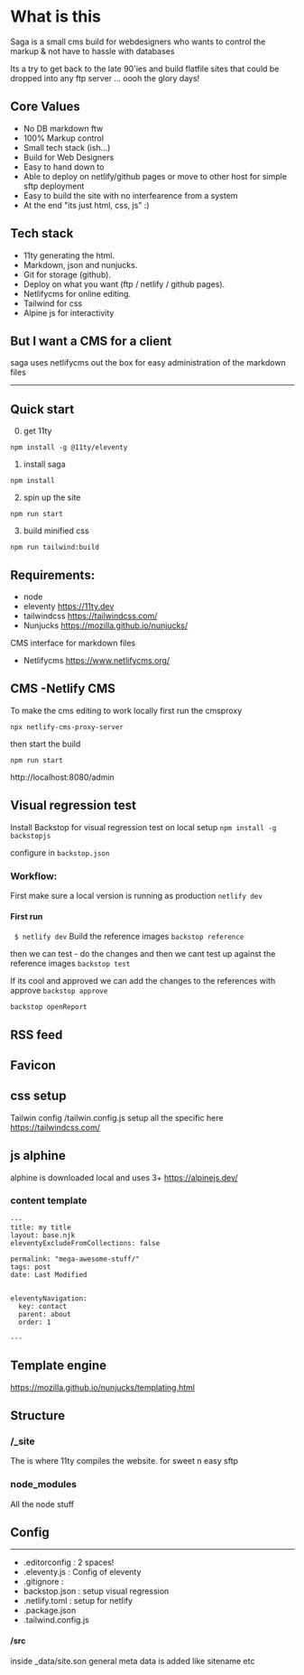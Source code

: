 # What is this
Saga is a  small cms build for webdesigners who wants to control the markup & not have to hassle with databases

Its a try to get back to the late 90'ies and build flatfile sites that could be dropped into any ftp server ... oooh the glory days!

## Core Values
- No DB markdown ftw
- 100% Markup control
- Small tech stack (ish...)
- Build for Web Designers
- Easy to hand down to
- Able to deploy on netlify/github pages or move to other host for simple sftp deployment
- Easy to build the site with no interfearence from a system
- At the end "its just html, css, js" :)

## Tech stack
- 11ty generating the html.
- Markdown, json and nunjucks.
- Git for storage (github).
- Deploy on what you want (ftp / netlify / github pages).
- Netlifycms for online editing.
- Tailwind for css
- Alpine js for interactivity

## But I want a CMS for a client
saga uses netlifycms out the box for easy administration of the markdown files

---

## Quick start
0. get 11ty
```
npm install -g @11ty/eleventy
```

1. install saga
```
npm install
```
2. spin up the site
```
npm run start
```

3. build minified css
```
npm run tailwind:build
```

## Requirements:
- node
- eleventy https://11ty.dev
- tailwindcss  https://tailwindcss.com/
- Nunjucks https://mozilla.github.io/nunjucks/

CMS interface for markdown files
- Netlifycms https://www.netlifycms.org/


## CMS -Netlify CMS
To make the cms editing to work locally
first run the cmsproxy
```
npx netlify-cms-proxy-server
```

then start the build
```
npm run start
```

http://localhost:8080/admin

## Visual regression test
Install Backstop for visual regression test on local setup
```npm install -g backstopjs```

configure in `backstop.json`


### Workflow:
First make sure a local version is running as production `netlify dev`

#### First run
``` $ netlify dev```
Build the reference images
`backstop reference`

then we can test - do the changes and then we cant test up against the reference images
`backstop test`

If its cool and approved we can add the changes to the references with approve
`backstop approve`

`backstop openReport`



## RSS feed

## Favicon

## css setup
Tailwin config /tailwin.config.js setup all the specific here
https://tailwindcss.com/

## js alphine
alphine is downloaded local and uses 3+
https://alpinejs.dev/

### content template

```
---
title: my title
layout: base.njk
eleventyExcludeFromCollections: false

permalink: "mega-awesome-stuff/"
tags: post
date: Last Modified


eleventyNavigation:
  key: contact
  parent: about
  order: 1

---
```

## Template engine
https://mozilla.github.io/nunjucks/templating.html



## Structure
###  /_site
The is where 11ty compiles the website.
for sweet n easy sftp

### node_modules
All the node stuff

## Config
---
- .editorconfig : 2 spaces!
- .eleventy.js : Config of eleventy
- .gitignore :
- backstop.json : setup visual regression
- .netlify.toml : setup for netlify
- .package.json
- .tailwind.config.js



#### /src

inside _data/site.son general meta data is added like sitename etc
